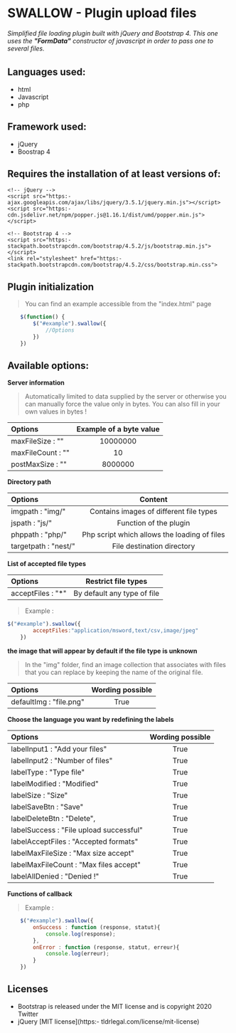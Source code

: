 # SWALLOW - Plugin upload files
###### Simplified file loading plugin built with jQuery and Bootstrap 4. This one uses the **"FormData"** constructor of javascript in order to pass one to several files.

## Languages ​​used:
- html
- Javascript
- php 

## Framework used:
- jQuery
- Boostrap 4

## Requires the installation of at least versions of:
    <!-- jQuery -->
    <script src="https:- ajax.googleapis.com/ajax/libs/jquery/3.5.1/jquery.min.js"></script>
    <script src="https:- cdn.jsdelivr.net/npm/popper.js@1.16.1/dist/umd/popper.min.js"></script>

    <!-- Bootstrap 4 -->
    <script src="https:- stackpath.bootstrapcdn.com/bootstrap/4.5.2/js/bootstrap.min.js"></script>   
    <link rel="stylesheet" href="https:- stackpath.bootstrapcdn.com/bootstrap/4.5.2/css/bootstrap.min.css">

## Plugin initialization ##

>You can find an example accessible from the "index.html" page

```javascript
    $(function() {
        $("#example").swallow({
            //Options
        })
    })  
```

## Available options:  

**Server information**
>Automatically limited to data supplied by the server or otherwise you can manually force the value only in bytes. You can also fill in your own values ​​in bytes !

| Options | Example of a byte value |
| :---         |     :---:      |
| maxFileSize         : "" | 10000000 |
| maxFileCount        : "" | 10 |
| postMaxSize         : "" | 8000000 |

**Directory path**

| Options | Content |
| :---         |     :---:      |
| imgpath             : "img/" | Contains images of different file types |
| jspath              : "js/" | Function of the plugin |
| phppath             : "php/" | Php script which allows the loading of files |
| targetpath          : "nest/" | File destination directory |  

**List of accepted file types**

| Options | Restrict file types |
| :---         |     :---:      |
| acceptFiles         : "*"  | By default any type of file |

>Example :
```javascript
$("#example").swallow({ 
        acceptFiles:"application/msword,text/csv,image/jpeg"
    })
``` 

**the image that will appear by default if the file type is unknown**

>In the "img" folder, find an image collection that associates with files that you can replace by keeping the name of the original file.

| Options | Wording possible |
| :---         |     :---:      |
| defaultImg          : "file.png" | True |

**Choose the language you want by redefining the labels**

| Options | Wording possible |
| :---         |     :---:      |
| labelInput1         : "Add your files" | True |
| labelInput2         : "Number of files"| True |
| labelType           : "Type file"| True |
| labelModified       : "Modified"| True |
| labelSize           : "Size"| True |
| labelSaveBtn        : "Save"| True |
| labelDeleteBtn      : "Delete",| True |
| labelSuccess        : "File upload successful"| True |
| labelAcceptFiles    : "Accepted formats"| True|
| labelMaxFileSize    : "Max size accept"| True |
| labelMaxFileCount   : "Max files accept"| True |
| labelAllDenied      : "Denied !"| True |

**Functions of callback**

>Example :
```javascript
    $("#example").swallow({ 
        onSuccess : function (response, statut){
            console.log(response);
        },
        onError : function (response, statut, erreur){
            console.log(erreur);
        }
    })
``` 

## Licenses
- Bootstrap is released under the MIT license and is copyright 2020 Twitter
- jQuery [MIT license](https:- tldrlegal.com/license/mit-license)


